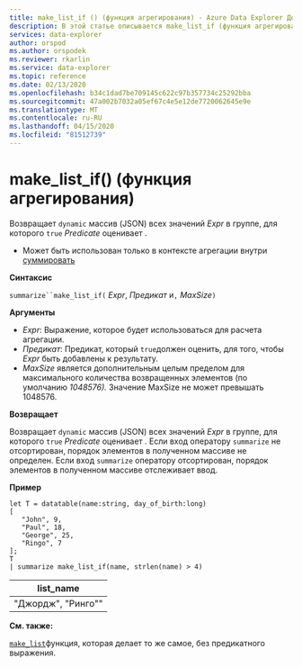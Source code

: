 ```yaml
---
title: make_list_if () (функция агрегирования) - Azure Data Explorer Документы Майкрософт
description: В этой статье описывается make_list_if (функция агрегирования) в Azure Data Explorer.
services: data-explorer
author: orspod
ms.author: orspodek
ms.reviewer: rkarlin
ms.service: data-explorer
ms.topic: reference
ms.date: 02/13/2020
ms.openlocfilehash: b34c1dad7be709145c622c97b357734c25292bba
ms.sourcegitcommit: 47a002b7032a05ef67c4e5e12de7720062645e9e
ms.translationtype: MT
ms.contentlocale: ru-RU
ms.lasthandoff: 04/15/2020
ms.locfileid: "81512739"
---
```

# <a name="make_list_if-aggregation-function"></a>make_list_if() (функция агрегирования)

Возвращает `dynamic` массив (JSON) всех значений *Expr* в группе, для которого `true` *Predicate* оценивает .

* Может быть использован только в контексте агрегации внутри [суммировать](summarizeoperator.md)

**Синтаксис**

`summarize``make_list_if(` *Expr*, *Предикат* и`,` *MaxSize*`)`

**Аргументы**

* *Expr*: Выражение, которое будет использоваться для расчета агрегации.
* *Предикат*: Предикат, который `true`должен оценить, для того, чтобы *Expr* быть добавлены к результату.
* *MaxSize* является дополнительным целым пределом для максимального количества возвращенных элементов (по умолчанию *1048576).* Значение MaxSize не может превышать 1048576.

**Возвращает**

Возвращает `dynamic` массив (JSON) всех значений *Expr* в группе, для которого `true` *Predicate* оценивает .
Если вход оператору `summarize` не отсортирован, порядок элементов в полученном массиве не определен.
Если вход `summarize` оператору отсортирован, порядок элементов в полученном массиве отслеживает ввод.

**Пример**

```kusto
let T = datatable(name:string, day_of_birth:long)
[
   "John", 9,
   "Paul", 18,
   "George", 25,
   "Ringo", 7
];
T
| summarize make_list_if(name, strlen(name) > 4)
```

|list_name|
|----|
|"Джордж", "Ринго""|

**См. также:**

[`make_list`](./makelist-aggfunction.md)функция, которая делает то же самое, без предикатного выражения.